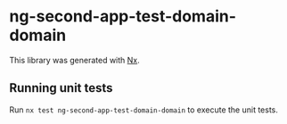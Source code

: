 # ng-second-app-test-domain-domain

This library was generated with [Nx](https://nx.dev).

## Running unit tests

Run `nx test ng-second-app-test-domain-domain` to execute the unit tests.
